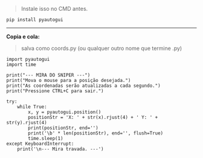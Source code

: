 > Instale isso no CMD antes.

`pip install pyautogui`

---

**Copia e cola:** 
> salva como coords.py (ou qualquer outro nome que termine .py)

```
import pyautogui
import time

print("--- MIRA DO SNIPER ---")
print("Mova o mouse para a posição desejada.")
print("As coordenadas serão atualizadas a cada segundo.")
print("Pressione CTRL+C para sair.")

try:
    while True:
        x, y = pyautogui.position()
        positionStr = 'X: ' + str(x).rjust(4) + ' Y: ' + str(y).rjust(4)
        print(positionStr, end='')
        print('\b' * len(positionStr), end='', flush=True)
        time.sleep(1)
except KeyboardInterrupt:
    print('\n--- Mira travada. ---')
```
